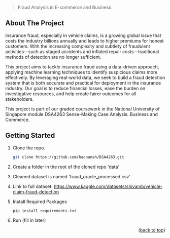 > Fraud Analysis in E-commerce and Business

<!-- ABOUT THE PROJECT -->
## About The Project

Insurance fraud, especially in vehicle claims, is a growing global issue that costs the industry billions annually and leads to higher premiums for honest customers. With the increasing complexity and subtlety of fraudulent activities—such as staged accidents and inflated repair costs—traditional methods of detection are no longer sufficient.

This project aims to tackle insurance fraud using a data-driven approach, applying machine learning techniques to identify suspicious claims more effectively. By leveraging real-world data, we seek to build a fraud detection system that is both accurate and practical for deployment in the insurance industry. Our goal is to reduce financial losses, ease the burden on investigative resources, and help create fairer outcomes for all stakeholders.

This project is part of our graded coursework in the National University of Singapore module DSA4263 Sense-Making Case Analysis: Business and Commerce.
 
## Getting Started
1. Clone the repo.

   ```sh
   git clone https://github.com/haonanah/DSA4263.git
   ```
2. Create a folder in the root of the cloned repo 'data'
3. Cleaned dataset is named 'fraud_oracle_processed.csv'
4. Link to full dataset: https://www.kaggle.com/datasets/shivamb/vehicle-claim-fraud-detection
5. Install Required Packages

   ```sh
   pip install requirements.txt
   ```
6. Run (fill in later)


<p align="right">(<a href="#readme-top">back to top</a>)</p>


